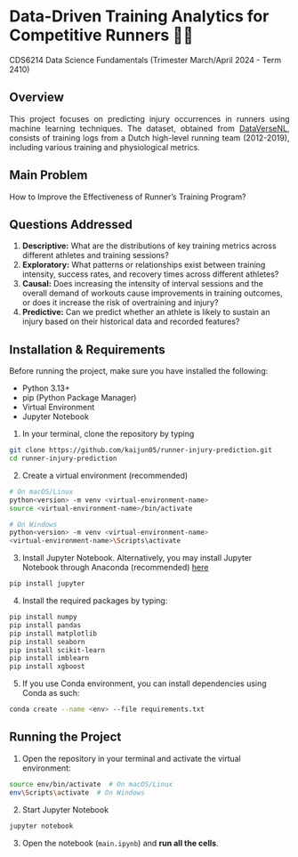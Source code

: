 # **Data-Driven Training Analytics for Competitive Runners 🏃‍♂️**
CDS6214 Data Science Fundamentals (Trimester March/April 2024 - Term 2410)

## **Overview**
<div align="justify"> 
This project focuses on predicting injury occurrences in runners using machine learning techniques. The dataset, obtained from <a href='https://test.dataverse.nl/dataset.xhtml?persistentId=doi:10.34894/UWU9PV'>DataVerseNL</a>, consists of training logs from a Dutch high-level running team (2012-2019), including various training and physiological metrics.
</div>

## **Main Problem**
How to Improve the Effectiveness of Runner’s Training Program?

## **Questions Addressed**
1. **Descriptive:** What are the distributions of key training metrics across different athletes and training sessions?
2. **Exploratory:** What patterns or relationships exist between training intensity, success rates, and recovery times across different athletes?
3. **Causal:** Does increasing the intensity of interval sessions and the overall demand of workouts cause improvements in training outcomes, or does it increase the risk of overtraining and injury?
4. **Predictive:** Can we predict whether an athlete is likely to sustain an injury based on their historical data and recorded features?

## **Installation & Requirements**
Before running the project, make sure you have installed the following:
* Python 3.13+
* pip (Python Package Manager)
* Virtual Environment
* Jupyter Notebook

1. In your terminal, clone the repository by typing
```bash
git clone https://github.com/kaijun05/runner-injury-prediction.git
cd runner-injury-prediction
```
2. Create a virtual environment (recommended)
```bash
# On macOS/Linux
python<version> -m venv <virtual-environment-name>
source <virtual-environment-name>/bin/activate  

# On Windows
python<version> -m venv <virtual-environment-name>
<virtual-environment-name>\Scripts\activate
```
3. Install Jupyter Notebook. Alternatively, you may install Jupyter Notebook through Anaconda (recommended) [here](https://docs.jupyter.org/en/latest/install/notebook-classic.html)
```bash
pip install jupyter
```
4. Install the required packages by typing:
```bash
pip install numpy
pip install pandas
pip install matplotlib
pip install seaborn
pip install scikit-learn
pip install imblearn
pip install xgboost
```
5. If you use Conda environment, you can install dependencies using Conda as such:
```bash
conda create --name <env> --file requirements.txt
```

## **Running the Project**
1. Open the repository in your terminal and activate the virtual environment:
```bash
source env/bin/activate  # On macOS/Linux  
env\Scripts\activate  # On Windows
```
2. Start Jupyter Notebook
```bash
jupyter notebook
```
3. Open the notebook (`main.ipynb`) and **run all the cells**.
